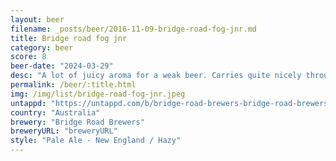 ```yaml
---
layout: beer
filename: _posts/beer/2016-11-09-bridge-road-fog-jnr.md
title: Bridge road fog jnr
category: beer
score: 8
beer-date: "2024-03-29"
desc: "A lot of juicy aroma for a weak beer. Carries quite nicely through into the taste as well. Kind of like a really nice IPA that has been watered down. Great for a session full of flavour"
permalink: /beer/:title.html
img: /img/list/bridge-road-fog-jnr.jpeg
untappd: "https://untappd.com/b/bridge-road-brewers-bridge-road-brewers-fog-jnr/5612068"
country: "Australia"
brewery: "Bridge Road Brewers"
breweryURL: "breweryURL"
style: "Pale Ale - New England / Hazy"
---
```

